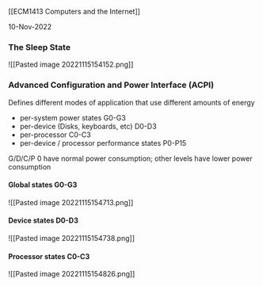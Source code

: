[[ECM1413 Computers and the Internet]]

10-Nov-2022


### The Sleep State

![[Pasted image 20221115154152.png]]


### Advanced Configuration and Power Interface (ACPI)

Defines different modes of application that use different amounts of energy

- per-system power states G0-G3
- per-device (Disks, keyboards, etc) D0-D3
- per-processor C0-C3
- per-device / processor performance states P0-P15

G/D/C/P 0 have normal power consumption; other levels have lower power consumption


#### Global states G0-G3

![[Pasted image 20221115154713.png]]

#### Device states D0-D3

![[Pasted image 20221115154738.png]]

#### Processor states C0-C3

![[Pasted image 20221115154826.png]]

